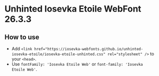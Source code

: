 # Unhinted Iosevka Etoile WebFont 26.3.3

## How to use

- Add `<link href="https://iosevka-webfonts.github.io/unhinted-iosevka-etoile/iosevka-etoile-unhinted.css" rel="stylesheet" />` to your `<head>`.
- Use `fontFamily: 'Iosevka Etoile Web'` or `font-family: 'Iosevka Etoile Web'`.
